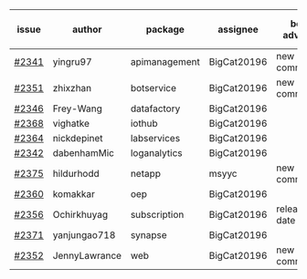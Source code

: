 | issue | author | package | assignee | bot advice | created date of issue | target release date | date from target |
| ------ | ------ | ------ | ------ | ------ | ------ | ------ | :-----: |
| [#2341](https://github.com/Azure/sdk-release-request/issues/2341) | yingru97 | apimanagement | BigCat20196 | new comment.  <br> | 01-04 | 01-18 |   |
| [#2351](https://github.com/Azure/sdk-release-request/issues/2351) | zhixzhan | botservice | BigCat20196 | new comment.  <br> | 01-06 | 01-20 |   |
| [#2346](https://github.com/Azure/sdk-release-request/issues/2346) | Frey-Wang | datafactory | BigCat20196 |   | 01-06 | 01-20 |   |
| [#2368](https://github.com/Azure/sdk-release-request/issues/2368) | vighatke | iothub | BigCat20196 |   | 01-10 | 01-24 |   |
| [#2364](https://github.com/Azure/sdk-release-request/issues/2364) | nickdepinet | labservices | BigCat20196 |   | 01-07 | 01-18 |   |
| [#2342](https://github.com/Azure/sdk-release-request/issues/2342) | dabenhamMic | loganalytics | BigCat20196 |   | 01-05 | 01-19 |   |
| [#2375](https://github.com/Azure/sdk-release-request/issues/2375) | hildurhodd | netapp | msyyc | new comment.  <br> | 01-12 | 01-26 |   |
| [#2360](https://github.com/Azure/sdk-release-request/issues/2360) | komakkar | oep | BigCat20196 |   | 01-07 | 01-24 |   |
| [#2356](https://github.com/Azure/sdk-release-request/issues/2356) | Ochirkhuyag | subscription | BigCat20196 |   release date < 2 ! <br> | 01-07 | 01-14 | 0 |
| [#2371](https://github.com/Azure/sdk-release-request/issues/2371) | yanjungao718 | synapse | BigCat20196 |   | 01-11 | 01-24 |   |
| [#2352](https://github.com/Azure/sdk-release-request/issues/2352) | JennyLawrance | web | BigCat20196 | new comment.  <br> | 01-06 | 01-10 |   |
